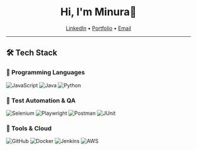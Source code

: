 <h1 align="center">Hi, I'm Minura👋</h1>
<p align="center">
  <a href="https://www.linkedin.com/in/your-profile/">LinkedIn</a> •
  <a href="https://yourportfolio.com/">Portfolio</a> •
  <a href="mailto:your.email@example.com">Email</a>
</p>

---


## 🛠️ Tech Stack  
### 🔹 Programming Languages  
![JavaScript](https://img.shields.io/badge/JavaScript-F7DF1E?style=flat&logo=javascript&logoColor=black)
![Java](https://img.shields.io/badge/Java-ED8B00?style=flat&logo=java&logoColor=white)
![Python](https://img.shields.io/badge/Python-3776AB?style=flat&logo=python&logoColor=white)

### 🔹 Test Automation & QA  
![Selenium](https://img.shields.io/badge/Selenium-43B02A?style=flat&logo=selenium&logoColor=white)
![Playwright](https://img.shields.io/badge/Playwright-2EAD33?style=flat&logo=playwright&logoColor=white)
![Postman](https://img.shields.io/badge/Postman-FF6C37?style=flat&logo=postman&logoColor=white)
![JUnit](https://img.shields.io/badge/JUnit-25A162?style=flat&logo=junit5&logoColor=white)

### 🔹 Tools & Cloud  
![GitHub](https://img.shields.io/badge/GitHub-181717?style=flat&logo=github&logoColor=white)
![Docker](https://img.shields.io/badge/Docker-2496ED?style=flat&logo=docker&logoColor=white)
![Jenkins](https://img.shields.io/badge/Jenkins-D24939?style=flat&logo=jenkins&logoColor=white)
![AWS](https://img.shields.io/badge/AWS-232F3E?style=flat&logo=amazonaws&logoColor=white)



